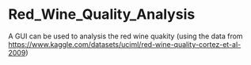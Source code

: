 # Red_Wine_Quality_Analysis
A GUI can be used to analysis the red wine quakity
(using the data from https://www.kaggle.com/datasets/uciml/red-wine-quality-cortez-et-al-2009)
